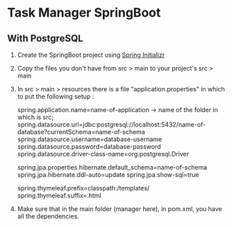 # Task Manager SpringBoot
## With PostgreSQL
 
1. Create the SpringBoot project using [Spring Initializr](https://start.spring.io/)

2. Copy the files you don't have from src > main to your project's src > main

3. In src > main > resources there is a file "application.properties" in which to put the following setup :

      spring.application.name=name-of-application -> name of the folder in which is src;
      spring.datasource.url=jdbc:postgresql://localhost:5432/name-of-database?currentSchema=name-of-schema
      spring.datasource.username=database-username
      spring.datasource.password=database-password
      spring.datasource.driver-class-name=org.postgresql.Driver

      spring.jpa.properties.hibernate.default_schema=name-of-schema
      spring.jpa.hibernate.ddl-auto=update
      spring.jpa.show-sql=true

      spring.thymeleaf.prefix=classpath:/templates/
      spring.thymeleaf.suffix=.html

4. Make sure that in the main folder (manager here), in pom.xml, you have all the dependencies.
